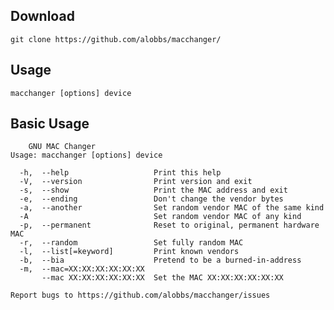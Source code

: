 ## Download
    git clone https://github.com/alobbs/macchanger/

## Usage
    macchanger [options] device

## Basic Usage
        GNU MAC Changer
    Usage: macchanger [options] device

      -h,  --help                   Print this help
      -V,  --version                Print version and exit
      -s,  --show                   Print the MAC address and exit
      -e,  --ending                 Don't change the vendor bytes
      -a,  --another                Set random vendor MAC of the same kind
      -A                            Set random vendor MAC of any kind
      -p,  --permanent              Reset to original, permanent hardware MAC
      -r,  --random                 Set fully random MAC
      -l,  --list[=keyword]         Print known vendors
      -b,  --bia                    Pretend to be a burned-in-address
      -m,  --mac=XX:XX:XX:XX:XX:XX
           --mac XX:XX:XX:XX:XX:XX  Set the MAC XX:XX:XX:XX:XX:XX

    Report bugs to https://github.com/alobbs/macchanger/issues
